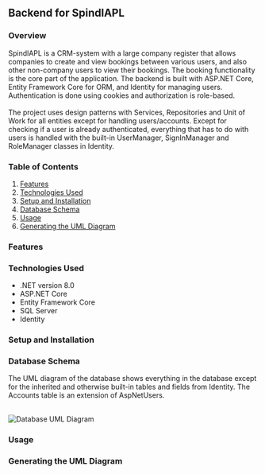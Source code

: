 ## Backend for SpindlAPL

### Overview
SpindlAPL is a CRM-system with a large company register that allows companies to create and view bookings between various users, and also other non-company users to view their bookings.
The booking functionality is the core part of the application. The backend is built with ASP.NET Core, Entity Framework Core for ORM, and Identity for managing users.
Authentication is done using cookies and authorization is role-based.
<br><br>
The project uses design patterns with Services, Repositories and Unit of Work for all entities except for handling users/accounts. 
Except for checking if a user is already authenticated, everything that has to do with users is handled with the built-in UserManager, SignInManager and RoleManager classes in Identity.

### Table of Contents

1. [Features](#features)
2. [Technologies Used](#technologies-used)
3. [Setup and Installation](#setup-and-installation)
4. [Database Schema](#database-schema)
5. [Usage](#usage)
6. [Generating the UML Diagram](#generating-the-uml-diagram)

### Features

### Technologies Used
- .NET version 8.0
- ASP.NET Core
- Entity Framework Core
- SQL Server
- Identity

### Setup and Installation

### Database Schema

The UML diagram of the database shows everything in the database except for the inherited and otherwise built-in tables and fields from Identity. The Accounts table is an extension of AspNetUsers.
<br><br>

![Database UML Diagram](uml-diagram.png)

### Usage

### Generating the UML Diagram
